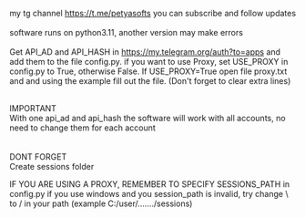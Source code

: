 my tg channel https://t.me/petyasofts you can subscribe and follow updates<br></br>
software runs on python3.11, another version may make errors<br></br>
Get API_AD and API_HASH in https://my.telegram.org/auth?to=apps and add them to the file config.py.
if you want to use Proxy, set USE_PROXY in config.py to True, otherwise False. If USE_PROXY=True open file proxy.txt and and using the example fill out the file. (Don't forget to clear extra lines)

<br>IMPORTANT</br>
With one api_ad and api_hash the software will work with all accounts, no need to change them for each account
<br></br>
<br>DONT FORGET</br>
Create sessions folder

IF YOU ARE USING A PROXY, REMEMBER TO SPECIFY SESSIONS_PATH in config.py
if you use windows and you session_path is invalid, try change \ to / in your path (example C:/user/......./sessions)
